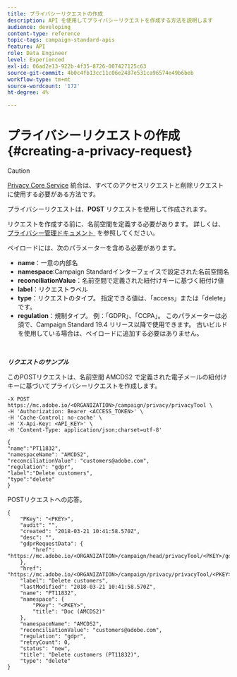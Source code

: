 ```yaml
---
title: プライバシーリクエストの作成
description: API を使用してプライバシーリクエストを作成する方法を説明します
audience: developing
content-type: reference
topic-tags: campaign-standard-apis
feature: API
role: Data Engineer
level: Experienced
exl-id: 06ad2e13-922b-4f35-8726-007427125c63
source-git-commit: 4b0c4fb13cc11c06e2487e531ca96574e49b6beb
workflow-type: tm+mt
source-wordcount: '172'
ht-degree: 4%

---
```


# プライバシーリクエストの作成 {#creating-a-privacy-request}

>[!CAUTION]
>
>[Privacy Core Service](https://developer.adobe.com/experience-platform-apis/references/privacy-service) 統合は、すべてのアクセスリクエストと削除リクエストに使用する必要がある方法です。<!--Starting 19.4, the use of the Campaign API and interface for access and delete requests is deprecated. For more on Campaign Standard deprecated and removed features, refer to [this page](../../rn/using/deprecated-features.md).-->

プライバシーリクエストは、**POST** リクエストを使用して作成されます。

リクエストを作成する前に、名前空間を定義する必要があります。 詳しくは、[&#x200B; プライバシー管理ドキュメント &#x200B;](../../start/using/privacy-requests.md) を参照してください。

ペイロードには、次のパラメーターを含める必要があります。

* **name**：一意の内部名
* **namespace**:Campaign Standardインターフェイスで設定された名前空間名
* **reconciliationValue**：名前空間で定義された紐付けキーに基づく紐付け値
* **label**：リクエストラベル
* **type**：リクエストのタイプ。 指定できる値は、「access」または「delete」です。
* **regulation**：規制タイプ。 例：「GDPR」、「CCPA」。 このパラメーターは必須で、Campaign Standard 19.4 リリース以降で使用できます。 古いビルドを使用している場合は、ペイロードに追加する必要はありません。

<br/>

***リクエストのサンプル***

このPOSTリクエストは、名前空間 AMCDS2 で定義された電子メールの紐付けキーに基づいてプライバシーリクエストを作成します。

```
-X POST https://mc.adobe.io/<ORGANIZATION>/campaign/privacy/privacyTool \
-H 'Authorization: Bearer <ACCESS_TOKEN>' \
-H 'Cache-Control: no-cache' \
-H 'X-Api-Key: <API_KEY>' \
-H 'Content-Type: application/json;charset=utf-8'

{
"name":"PT11832",
"namespaceName": "AMCDS2",
"reconciliationValue": "customers@adobe.com",
"regulation": "gdpr",
"label":"Delete customers",
"type":"delete"
}
```

POSTリクエストへの応答。

```
{
    "PKey": "<PKEY>",
    "audit": "",
    "created": "2018-03-21 10:41:58.570Z",
    "desc": "",
    "gdprRequestData": {
        "href": "https://mc.adobe.io/<ORGANIZATION>/campaign/head/privacyTool/<PKEY>/gdprRequestData/"
    },
    "href": "https://mc.adobe.io/<ORGANIZATION>/campaign/privacy/privacyTool/<PKEY>",
    "label": "Delete customers",
    "lastModified": "2018-03-21 10:41:58.570Z",
    "name": "PT11832",
    "namespace": {
        "PKey": "<PKEY>",
        "title": "Doc (AMCDS2)"
    },
    "namespaceName": "AMCDS2",
    "reconciliationValue": "customers@adobe.com",
    "regulation": "gdpr",
    "retryCount": 0,
    "status": "new",
    "title": "Delete customers (PT11832)",
    "type": "delete"
}
```
